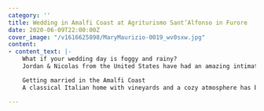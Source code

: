 ```yaml
---
category: ''
title: Wedding in Amalfi Coast at Agriturismo Sant’Alfonso in Furore
date: 2020-06-09T22:00:00Z
cover_image: "/v1616625898/MaryMaurizio-0019_wv0sxw.jpg"
content:
- content_text: |-
    What if your wedding day is foggy and rainy?
    Jordan & Nicolas from the United States have had an amazing intimate wedding in Furore, a lovely village along the Amalfi Coast, with their closest families and friends surrounded by nature in a “not usual” Italian landscape. The weather was really bad but none of us have been worried or scared by the rain or the fog, we’ve just enjoyed the day having fun and taking amazing pictures. This unusual atmosphere gave to the wedding even a unique charm.

    Getting married in the Amalfi Coast
    A classical Italian home with vineyards and a cozy atmosphere has been the ideal scenery of a day that was filled with emotional moments and rustic elegance. The private little chapel of the property has been the perfect frame for their traditional Greek wedding ceremony. We cried, we laughed.

---
```

